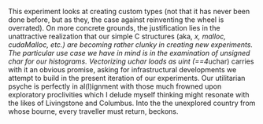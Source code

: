 This experiment looks at creating custom types (not that it has never been done before, but as they,
the case against reinventing the wheel is overrated). On more concrete grounds, the justification
lies in the unattractive realization that our simple C structures (aka, *x, malloc, cudaMalloc, etc.)
are becoming rather clunky in creating new experiments. The particular use case we have in mind is
in the examination of unsigned char for our histograms. Vectorizing uchar loads as uint (==4*uchar)
carries with it an obvious promise, asking for infrastructural developments we attempt to build in
the present iteration of our experiments. Our utilitarian psyche is perfectly in al(l)ignment with
those much frowned upon exploratory proclivities which I delude myself thinking might resonate
with the likes of Livingstone and Columbus. Into the the unexplored country from whose bourne,
every traveller must return, beckons. 